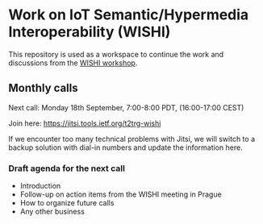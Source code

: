 # Work on IoT Semantic/Hypermedia Interoperability (WISHI)
This repository is used as a workspace to continue the work and discussions from the [WISHI workshop](https://github.com/t2trg/2017-07-wishi).

## Monthly calls

Next call: Monday 18th September, 7:00-8:00 PDT, (16:00-17:00 CEST)

Join here: https://jitsi.tools.ietf.org/t2trg-wishi

If we encounter too many technical problems with Jitsi, we will switch to a backup solution with dial-in numbers and update the information here.

### Draft agenda for the next call

* Introduction
* Follow-up on action items from the WISHI meeting in Prague
* How to organize future calls
* Any other business
